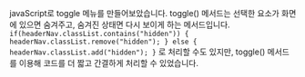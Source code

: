 javaScript로 toggle 메뉴를 만들어보았습니다.
toggle() 메서드는 선택한 요소가 화면에 있으면 숨겨주고, 숨겨진 상태면 다시 보이게 하는 메서드입니다.
`if(headerNav.classList.contains("hidden")) {
  headerNav.classList.remove("hidden");
} else {
  headerNav.classList.add("hidden");
}`
로 처리할 수도 있지만,
toggle() 메서드를 이용해 코드를 더 짧고 간결하게 처리할 수 있었습니다.
